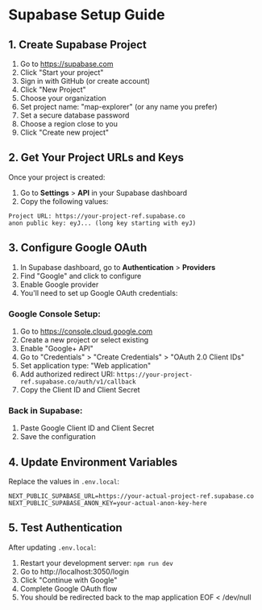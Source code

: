 # Supabase Setup Guide

## 1. Create Supabase Project

1. Go to https://supabase.com
2. Click "Start your project"
3. Sign in with GitHub (or create account)
4. Click "New Project"
5. Choose your organization
6. Set project name: "map-explorer" (or any name you prefer)
7. Set a secure database password
8. Choose a region close to you
9. Click "Create new project"

## 2. Get Your Project URLs and Keys

Once your project is created:

1. Go to **Settings** > **API** in your Supabase dashboard
2. Copy the following values:

```
Project URL: https://your-project-ref.supabase.co
anon public key: eyJ... (long key starting with eyJ)
```

## 3. Configure Google OAuth

1. In Supabase dashboard, go to **Authentication** > **Providers**
2. Find "Google" and click to configure
3. Enable Google provider
4. You'll need to set up Google OAuth credentials:

### Google Console Setup:
1. Go to https://console.cloud.google.com
2. Create a new project or select existing
3. Enable "Google+ API"
4. Go to "Credentials" > "Create Credentials" > "OAuth 2.0 Client IDs"
5. Set application type: "Web application"
6. Add authorized redirect URI: `https://your-project-ref.supabase.co/auth/v1/callback`
7. Copy the Client ID and Client Secret

### Back in Supabase:
1. Paste Google Client ID and Client Secret
2. Save the configuration

## 4. Update Environment Variables

Replace the values in `.env.local`:

```env
NEXT_PUBLIC_SUPABASE_URL=https://your-actual-project-ref.supabase.co
NEXT_PUBLIC_SUPABASE_ANON_KEY=your-actual-anon-key-here
```

## 5. Test Authentication

After updating `.env.local`:
1. Restart your development server: `npm run dev`
2. Go to http://localhost:3050/login
3. Click "Continue with Google"
4. Complete Google OAuth flow
5. You should be redirected back to the map application
EOF < /dev/null
